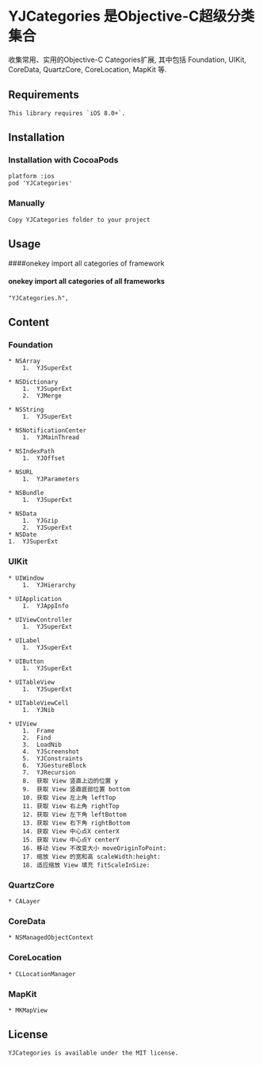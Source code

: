 YJCategories 是Objective-C超级分类集合
================

收集常用、实用的Objective-C Categories扩展, 其中包括 Foundation, UIKit, CoreData, QuartzCore, CoreLocation, MapKit 等.

## Requirements
    This library requires `iOS 8.0+`.

## Installation

### Installation with CocoaPods

    platform :ios
    pod 'YJCategories'

### Manually

    Copy YJCategories folder to your project

## Usage

####onekey import all categories of framework
 
#### onekey import all categories of all frameworks

    "YJCategories.h",

## Content
### Foundation

    * NSArray
        1.  YJSuperExt

    * NSDictionary
        1.  YJSuperExt
        2.  YJMerge

    * NSString
        1.  YJSuperExt

    * NSNotificationCenter
        1.  YJMainThread

    * NSIndexPath
        1.  YJOffset

    * NSURL
        1.  YJParameters

    * NSBundle
        1.  YJSuperExt

    * NSData
        1.  YJGzip
        2.  YJSuperExt
    * NSDate
    1.  YJSuperExt



### UIKit
    * UIWindow
        1.  YJHierarchy
    
    * UIApplication
        1.  YJAppInfo

    * UIViewController
        1.  YJSuperExt

    * UILabel
        1.  YJSuperExt

    * UIButton
        1.  YJSuperExt

    * UITableView
        1.  YJSuperExt

    * UITableViewCell
        1.  YJNib

    * UIView
        1.  Frame
        2.  Find
        3.  LoadNib
        4.  YJScreenshot
        5.  YJConstraints
        6.  YJGestureBlock
        7.  YJRecursion
        8.  获取 View 竖直上边的位置 y
        9.  获取 View 竖直底部位置 bottom
        10. 获取 View 左上角 leftTop
        11. 获取 View 右上角 rightTop
        12. 获取 View 左下角 leftBottom
        13. 获取 View 右下角 rightBottom
        14. 获取 View 中心点X centerX
        15. 获取 View 中心点Y centerY
        16. 移动 View 不改变大小 moveOriginToPoint:
        17. 缩放 View 的宽和高 scaleWidth:height:
        18. 适应缩放 View 填充 fitScaleInSize:


### QuartzCore
    * CALayer

### CoreData
    * NSManagedObjectContext

### CoreLocation
    * CLLocationManager

### MapKit
    * MKMapView

## License

    YJCategories is available under the MIT license.

